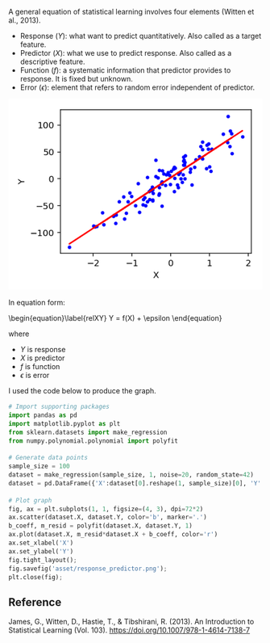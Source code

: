 A general equation of statistical learning involves four elements (Witten et al., 2013).  

- Response ($Y$): what want to predict quantitatively. Also called as a target feature.
- Predictor ($X$): what we use to predict response. Also called as a descriptive feature.
- Function ($f$): a systematic information that predictor provides to response. It is fixed but unknown. 
- Error ($\epsilon$): element that refers to random error independent of predictor.

![png](/assets/images/20190619/response_predictor.png)

In equation form:

\begin{equation}\label{relXY}
Y = f(X) + \epsilon
\end{equation}

where

- $Y$ is response
- $X$ is predictor
- $f$ is function 
- $\epsilon$ is error




<!-- ## Appendix

### Source Code
 -->

<!-- ```python
# Import supporting packages

import pandas as pd
import matplotlib.pyplot as plt
from sklearn.datasets import make_regression
from numpy.polynomial.polynomial import polyfit
```


```python
# Generate data points

sample_size = 100
dataset = make_regression(sample_size, 1, noise=20, random_state=42)
dataset = pd.DataFrame({'X':dataset[0].reshape(1, sample_size)[0], 'Y':dataset[1]})
dataset.head(3)
```




<div>
<style scoped>
    .dataframe tbody tr th:only-of-type {
        vertical-align: middle;
    }

    .dataframe tbody tr th {
        vertical-align: top;
    }

    .dataframe thead th {
        text-align: right;
    }
</style>
<table border="1" class="dataframe">
  <thead>
    <tr style="text-align: right;">
      <th></th>
      <th>X</th>
      <th>Y</th>
    </tr>
  </thead>
  <tbody>
    <tr>
      <th>0</th>
      <td>0.931280</td>
      <td>62.687202</td>
    </tr>
    <tr>
      <th>1</th>
      <td>0.087047</td>
      <td>-23.763981</td>
    </tr>
    <tr>
      <th>2</th>
      <td>-1.057711</td>
      <td>-25.686766</td>
    </tr>
  </tbody>
</table>
</div>
-->

I used the code below to produce the graph.


```python
# Import supporting packages
import pandas as pd
import matplotlib.pyplot as plt
from sklearn.datasets import make_regression
from numpy.polynomial.polynomial import polyfit

# Generate data points
sample_size = 100
dataset = make_regression(sample_size, 1, noise=20, random_state=42)
dataset = pd.DataFrame({'X':dataset[0].reshape(1, sample_size)[0], 'Y':dataset[1]})

# Plot graph
fig, ax = plt.subplots(1, 1, figsize=(4, 3), dpi=72*2)
ax.scatter(dataset.X, dataset.Y, color='b', marker='.')
b_coeff, m_resid = polyfit(dataset.X, dataset.Y, 1)
ax.plot(dataset.X, m_resid*dataset.X + b_coeff, color='r')
ax.set_xlabel('X')
ax.set_ylabel('Y')
fig.tight_layout();
fig.savefig('asset/response_predictor.png');
plt.close(fig);
``` 


## Reference

James, G., Witten, D., Hastie, T., & Tibshirani, R. (2013). An Introduction to Statistical Learning (Vol. 103). https://doi.org/10.1007/978-1-4614-7138-7